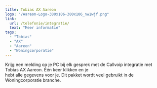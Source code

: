 ```yaml
---
title: Tobias AX Aareon
logo: "/Aareon-Logo-300x106-300x106_nw1wjf.png"
link:
  url: /telefonie/integratie/
  text: "Meer informatie"
tags:
  - "Tobias"
  - "AX"
  - "Aareon"
  - "Woningcorporatie"
---
```

Krijg een melding op je PC bij elk gesprek met de Callvoip integratie met Tobias AX Aareon. Één keer klikken en je<br>
hebt alle gegevens voor je. Dit pakket wordt veel gebruikt in de Woningcorporatie branche.
